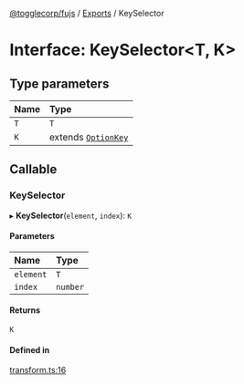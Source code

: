 [@togglecorp/fujs](../README.md) / [Exports](../modules.md) / KeySelector

# Interface: KeySelector<T, K\>

## Type parameters

| Name | Type |
| :------ | :------ |
| `T` | `T` |
| `K` | extends [`OptionKey`](../modules.md#optionkey) |

## Callable

### KeySelector

▸ **KeySelector**(`element`, `index`): `K`

#### Parameters

| Name | Type |
| :------ | :------ |
| `element` | `T` |
| `index` | `number` |

#### Returns

`K`

#### Defined in

[transform.ts:16](https://github.com/toggle-corp/fujs/blob/0c54ffd/src/transform.ts#L16)
